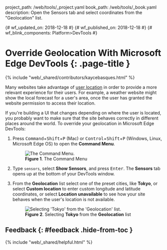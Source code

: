 project_path: /web/tools/_project.yaml
book_path: /web/tools/_book.yaml
description: Open the Sensors tab and select coordinates from the "Geolocation" list.

{# wf_updated_on: 2018-12-18 #}
{# wf_published_on: 2018-12-18 #}
{# wf_blink_components: Platform>DevTools #}

# Override Geolocation With Microsoft Edge DevTools {: .page-title }

{% include "web/_shared/contributors/kaycebasques.html" %}

Many websites take advantage of [user location](/web/fundamentals/native-hardware/user-location/)
in order to provide a more relevant experience for their users. For example, a weather website
might show the local forecast for a user's area, once the user has granted the website permission to
access their location.

If you're building a UI that changes depending on where the user is located, you probably want to
make sure that the site behaves correctly in different places around the world. To override
your geolocation in Microsoft Edge DevTools:

1. Press <kbd>Command</kbd>+<kbd>Shift</kbd>+<kbd>P</kbd> (Mac) or
   <kbd>Control</kbd>+<kbd>Shift</kbd>+<kbd>P</kbd> (Windows, Linux, Microsoft Edge OS) to open the **Command Menu**.

     <figure>
       <img src="/microsoft-edge/devtools-guide-chromium/chromium-devtools/images/shared/command-menu.msft.png"
            alt="The Command Menu."/>
       <figcaption>
         <b>Figure 1</b>. The Command Menu
       </figcaption>
     </figure>

1. Type `sensors`, select **Show Sensors**, and press <kbd>Enter</kbd>.
   The **Sensors** tab opens up at the bottom of your DevTools window.
1. From the **Geolocation** list select one of the preset cities, like **Tokyo**,
   or select **Custom location** to enter custom longitude and latitude coordinates, or select
   **Location unavailable** to see how your site behaves when the user's location is not available.

     <figure>
       <img src="/microsoft-edge/devtools-guide-chromium/chromium-devtools/device-mode/imgs/tokyo.msft.png"
            alt="Selecting 'Tokyo' from the 'Geolocation' list."/>
       <figcaption>
         <b>Figure 2</b>. Selecting <b>Tokyo</b> from the <b>Geolocation</b> list</b>
       </figcaption>
     </figure>

## Feedback {: #feedback .hide-from-toc }

{% include "web/_shared/helpful.html" %}
